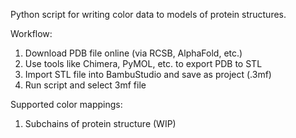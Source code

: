 Python script for writing color data to models of protein structures.

Workflow:

1) Download PDB file online (via RCSB, AlphaFold, etc.)
2) Use tools like Chimera, PyMOL, etc. to export PDB to STL
3) Import STL file into BambuStudio and save as project (.3mf)
4) Run script and select 3mf file

Supported color mappings:
1) Subchains of protein structure (WIP)
